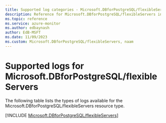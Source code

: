 ```yaml
---
title: Supported log categories - Microsoft.DBforPostgreSQL/flexibleServers
description: Reference for Microsoft.DBforPostgreSQL/flexibleServers in Azure Monitor Logs.
ms.topic: reference
ms.service: azure-monitor
ms.author: edbaynash
author: EdB-MSFT
ms.date: 11/09/2023
ms.custom: Microsoft.DBforPostgreSQL/flexibleServers, naam
---
```





# Supported logs for Microsoft.DBforPostgreSQL/flexibleServers  
The following table lists the types of logs available for the Microsoft.DBforPostgreSQL/flexibleServers resource type.
  
  
[!INCLUDE [Microsoft.DBforPostgreSQL/flexibleServers](./includes/microsoft-dbforpostgresql-flexibleservers-logs-include.md)]
  
